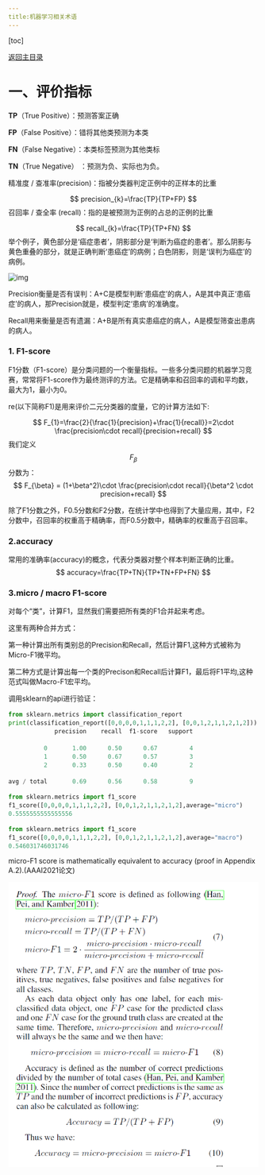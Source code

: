 ```yaml
---
title:机器学习相关术语
---
```


[toc]

[返回主目录](../Readme.md)



# 一、评价指标



**TP**（True Positive）：预测答案正确

**FP**（False Positive）：错将其他类预测为本类

**FN**（False Negative）：本类标签预测为其他类标

**TN**（True Negative） ：预测为负、实际也为负。

精准度 / 查准率(precision)：指被分类器判定正例中的正样本的比重

$$
precision_{k}=\frac{TP}{TP+FP}
$$
召回率 / 查全率 (recall)：指的是被预测为正例的占总的正例的比重

$$
recall_{k}=\frac{TP}{TP+FN}
$$
举个例子，黄色部分是‘癌症患者’，阴影部分是‘判断为癌症的患者’。那么阴影与黄色重叠的部分，就是正确判断‘患癌症’的病例；白色阴影，则是‘误判为癌症’的病例。

![img](https://pic2.zhimg.com/80/v2-aca24666e0a3988178d45c1bcf8691b9_720w.jpg)

Precision衡量是否有误判：A+C是模型判断‘患癌症’的病人，A是其中真正‘患癌症’的病人，那Precision就是，模型判定‘患病’的准确度。

Recall用来衡量是否有遗漏：A+B是所有真实患癌症的病人，A是模型筛查出患病的病人。

### 1. F1-score

F1分数（F1-score）是分类问题的一个衡量指标。一些多分类问题的机器学习竞赛，常常将F1-score作为最终测评的方法。它是精确率和召回率的调和平均数，最大为1，最小为0。

re(以下简称F1)是用来评价二元分类器的度量，它的计算方法如下:

$$
F_{1}=\frac{2}{\frac{1}{precision}+\frac{1}{recall}}=2\cdot \frac{precision\cdot recall}{precision+recall}
$$
我们定义$$F_{\beta}$$ 分数为：
$$
F_{\beta} = (1+\beta^2)\cdot \frac{precision\cdot recall}{\beta^2 \cdot precision+recall}
$$


除了F1分数之外，F0.5分数和F2分数，在统计学中也得到了大量应用，其中，F2分数中，召回率的权重高于精确率，而F0.5分数中，精确率的权重高于召回率。

### 2.accuracy

常用的准确率(accuracy)的概念，代表分类器对整个样本判断正确的比重。
$$
accuracy=\frac{TP+TN}{TP+TN+FP+FN}
$$

### 3.micro / macro F1-score

对每个“类”，计算F1，显然我们需要把所有类的F1合并起来考虑。

这里有两种合并方式：

第一种计算出所有类别总的Precision和Recall，然后计算F1,这种方式被称为Micro-F1微平均。

第二种方式是计算出每一个类的Precison和Recall后计算F1，最后将F1平均,这种范式叫做Macro-F1宏平均。

调用sklearn的api进行验证：

```python
from sklearn.metrics import classification_report
print(classification_report([0,0,0,0,1,1,1,2,2], [0,0,1,2,1,1,2,1,2]))
             precision    recall  f1-score   support

          0       1.00      0.50      0.67         4
          1       0.50      0.67      0.57         3
          2       0.33      0.50      0.40         2

avg / total       0.69      0.56      0.58         9
```

```python
from sklearn.metrics import f1_score
f1_score([0,0,0,0,1,1,1,2,2], [0,0,1,2,1,1,2,1,2],average="micro")
0.5555555555555556
```

```python
from sklearn.metrics import f1_score
f1_score([0,0,0,0,1,1,1,2,2], [0,0,1,2,1,1,2,1,2],average="macro")
0.546031746031746
```

micro-F1 score is mathematically equivalent to accuracy (proof in Appendix A.2).(AAAI2021论文)

![image-20210714183550119](img/image-20210714183550119.png)
